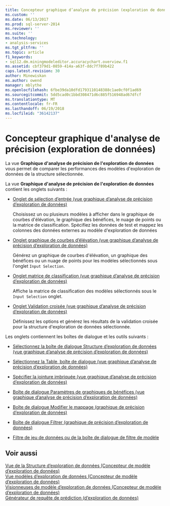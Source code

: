 ```yaml
---
title: Concepteur graphique d’analyse de précision (exploration de données) d’exploration de données | Documents Microsoft
ms.custom: ''
ms.date: 06/13/2017
ms.prod: sql-server-2014
ms.reviewer: ''
ms.suite: ''
ms.technology:
- analysis-services
ms.tgt_pltfrm: ''
ms.topic: article
f1_keywords:
- sql12.dm.miningmodeleditor.accuracychart.overview.f1
ms.assetid: cbf379d1-0859-414a-a63f-ddc7f789b422
caps.latest.revision: 30
author: Minewiskan
ms.author: owend
manager: mblythe
ms.openlocfilehash: 6fbe39da10dfd1793110148388c1ae0cf0f1ad69
ms.sourcegitcommit: 5dd5cad0c1bbd308471d6c885f516948ad67dfcf
ms.translationtype: MT
ms.contentlocale: fr-FR
ms.lasthandoff: 06/19/2018
ms.locfileid: "36142137"
---
```

# <a name="mining-accuracy-chart-designer-data-mining"></a>Concepteur graphique d'analyse de précision (exploration de données)
  La vue **Graphique d'analyse de précision de l'exploration de données** vous permet de comparer les performances des modèles d'exploration de données de la structure sélectionnée.  
  
 La vue **Graphique d'analyse de précision de l'exploration de données** contient les onglets suivants :  
  
-   [Onglet de sélection d’entrée &#40;vue graphique d’analyse de précision d’exploration de données&#41;](input-selection-tab-mining-accuracy-chart-view.md)  
  
     Choisissez un ou plusieurs modèles à afficher dans le graphique de courbes d'élévation, le graphique des bénéfices, le nuage de points ou la matrice de classification. Spécifiez les données de test et mappez les colonnes des données externes au modèle d'exploration de données  
  
-   [Onglet graphique de courbes d’élévation &#40;vue graphique d’analyse de précision d’exploration de données&#41;](lift-chart-tab-mining-accuracy-chart-view.md)  
  
     Générez un graphique de courbes d'élévation, un graphique des bénéfices ou un nuage de points pour les modèles sélectionnés sous l'onglet `Input Selection`.  
  
-   [Onglet matrice de classification &#40;vue graphique d’analyse de précision d’exploration de données&#41;](classification-matrix-tab-mining-accuracy-chart-view.md)  
  
     Affiche la matrice de classification des modèles sélectionnés sous le `Input Selection` onglet.  
  
-   [Onglet Validation croisée &#40;vue graphique d’analyse de précision d’exploration de données&#41;](cross-validation-tab-mining-accuracy-chart-view.md)  
  
     Définissez les options et générez les résultats de la validation croisée pour la structure d'exploration de données sélectionnée.  
  
 Les onglets contiennent les boîtes de dialogue et les outils suivants :  
  
-   [Sélectionnez la boîte de dialogue Structure d’exploration de données &#40;vue graphique d’analyse de précision d’exploration de données&#41;](select-mining-structure-dialog-box-mining-accuracy-chart-view.md)  
  
-   [Sélectionnez la Table, boîte de dialogue &#40;vue graphique d’analyse de précision d’exploration de données&#41;](select-table-dialog-box-mining-accuracy-chart-view.md)  
  
-   [Spécifier la jointure imbriquée &#40;vue graphique d’analyse de précision d’exploration de données&#41;](specify-nested-join-dialog-box-mining-accuracy-chart-view.md)  
  
-   [Boîte de dialogue Paramètres de graphiques de bénéfices &#40;vue graphique d’analyse de précision d’exploration de données&#41;](profit-chart-settings-dialog-box-mining-accuracy-chart-view.md)  
  
-   [Boîte de dialogue Modifier le mappage &#40;graphique de précision d’exploration de données&#41;](modify-mapping-dialog-box-mining-accuracy-chart.md)  
  
-   [Boîte de dialogue Filtrer &#40;graphique de précision d’exploration de données&#41;](filter-dialog-box-mining-accuracy-chart.md)  
  
-   [Filtre de jeu de données ou de la boîte de dialogue de filtre de modèle](data-set-filter-or-model-filter-dialog-box.md)  
  
## <a name="see-also"></a>Voir aussi  
 [Vue de la Structure d’exploration de données &#40;Concepteur de modèle d’exploration de données&#41;](mining-structure-view-data-mining-model-designer.md)   
 [Vue modèles d’exploration de données &#40;Concepteur de modèle d’exploration de données&#41;](mining-models-view-data-mining-model-designer.md)   
 [Visionneuses de modèle d’exploration de données &#40;Concepteur de modèle d’exploration de données&#41;](mining-model-viewers-data-mining-model-designer.md)   
 [Générateur de requête de prédiction &#40;d’exploration de données&#41;](prediction-query-builder-data-mining.md)  
  
  
